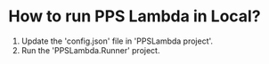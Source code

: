 # How to run PPS Lambda in Local?
1. Update the 'config.json' file in 'PPSLambda project'.
2. Run the 'PPSLambda.Runner' project.
